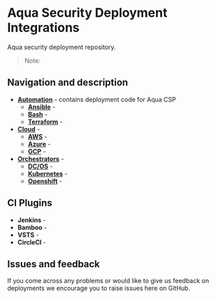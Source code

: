 # Aqua Security Deployment Integrations

Aqua security deployment repository.

> Note: 

## Navigation and description

* [**Automation**](automation/) - contains deployment code for Aqua CSP
    * [**Ansible**](automation/ansible/) - 
    * [**Bash**](automation/bash/) - 
    * [**Terraform**](automation/terraform/) - 
* [**Cloud**](cloud/) - 
    * [**AWS**](cloud/aws/) - 
    * [**Azure**](cloud/azure/) - 
    * [**GCP**](cloud/gcp/) - 
* [**Orchestrators**](orchestrators/) - 
    * [**DC/OS**](orchestrators/dcos/) - 
    * [**Kubernetes**](orchestrators/kubernetes/) -
    * [**Openshift**](orchestrators/openshift/) - 

## CI Plugins

* **Jenkins** - 
* **Bamboo** - 
* **VSTS** - 
* **CircleCI** - 


## Issues and feedback
If you come across any problems or would like to give us feedback on deployments we encourage you to raise issues here on GitHub.

